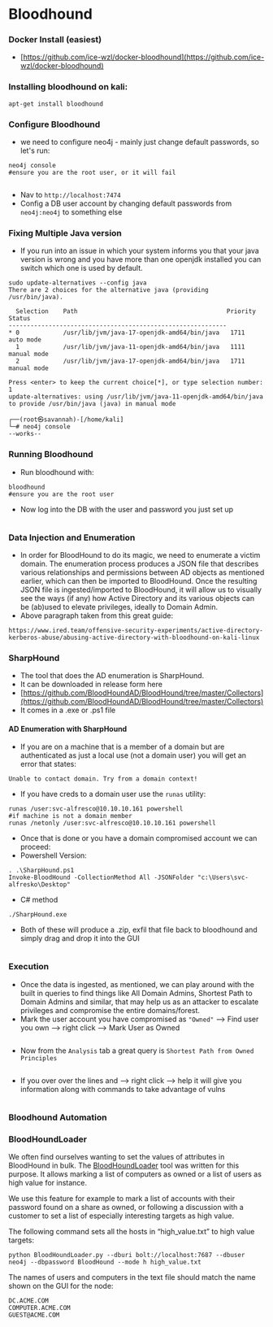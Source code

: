 # Bloodhound

###

### Docker Install (easiest)

* [https://github.com/ice-wzl/docker-bloodhound](https://github.com/ice-wzl/docker-bloodhound)

### Installing bloodhound on kali:

```
apt-get install bloodhound
```

### Configure Bloodhound

* we need to configure neo4j - mainly just change default passwords, so let's run:

```
neo4j console
#ensure you are the root user, or it will fail
```

<figure><img src="../.gitbook/assets/image (2) (2) (1).png" alt=""><figcaption></figcaption></figure>

* Nav to `http://localhost:7474`&#x20;
* Config a DB user account by changing default passwords from `neo4j:neo4j` to something else

### Fixing Multiple Java version&#x20;

* If you run into an issue in which your system informs you that your java version is wrong and you have more than one openjdk installed you can switch which one is used by default.

```
sudo update-alternatives --config java
There are 2 choices for the alternative java (providing /usr/bin/java).

  Selection    Path                                         Priority   Status
------------------------------------------------------------
* 0            /usr/lib/jvm/java-17-openjdk-amd64/bin/java   1711      auto mode
  1            /usr/lib/jvm/java-11-openjdk-amd64/bin/java   1111      manual mode
  2            /usr/lib/jvm/java-17-openjdk-amd64/bin/java   1711      manual mode

Press <enter> to keep the current choice[*], or type selection number: 1
update-alternatives: using /usr/lib/jvm/java-11-openjdk-amd64/bin/java to provide /usr/bin/java (java) in manual mode
                                                                                                                    
┌──(root㉿savannah)-[/home/kali]
└─# neo4j console                         
--works--
```

### Running Bloodhound

* Run bloodhound with:

```
bloodhound
#ensure you are the root user
```

* Now log into the DB with the user and password you just set up&#x20;

<figure><img src="../.gitbook/assets/image (3) (1) (1).png" alt=""><figcaption></figcaption></figure>

### Data Injection and Enumeration

* In order for BloodHound to do its magic, we need to enumerate a victim domain. The enumeration process produces a JSON file that describes various relationships and permissions between AD objects as mentioned earlier, which can then be imported to BloodHound. Once the resulting JSON file is ingested/imported to BloodHound, it will allow us to visually see the ways (if any) how Active Directory and its various objects can be (ab)used to elevate privileges, ideally to Domain Admin.
* Above paragraph taken from this great guide:

```
https://www.ired.team/offensive-security-experiments/active-directory-kerberos-abuse/abusing-active-directory-with-bloodhound-on-kali-linux
```

### SharpHound

* The tool that does the AD enumeration is SharpHound.
* It can be downloaded in release form here
* [https://github.com/BloodHoundAD/BloodHound/tree/master/Collectors](https://github.com/BloodHoundAD/BloodHound/tree/master/Collectors)
* It comes in a .exe or .ps1 file

#### AD Enumeration with SharpHound

* If you are on a machine that is a member of a domain but are authenticated as just a local use (not a domain user) you will get an error that states:

```
Unable to contact domain. Try from a domain context!
```

* If you have creds to a domain user use the `runas` utility:

```
runas /user:svc-alfresco@10.10.10.161 powershell
#if machine is not a domain member 
runas /netonly /user:svc-alfresco@10.10.10.161 powershell
```

* Once that is done or you have a domain compromised account we can proceed:
* Powershell Version:

```
. .\SharpHound.ps1
Invoke-BloodHound -CollectionMethod All -JSONFolder "c:\Users\svc-alfresko\Desktop"
```

* C# method

```
./SharpHound.exe
```

* Both of these will produce a .zip, exfil that file back to bloodhound and simply drag and drop it into the GUI

<figure><img src="../.gitbook/assets/image (2) (1) (1) (1).png" alt=""><figcaption></figcaption></figure>

### Execution

* Once the data is ingested, as mentioned, we can play around with the built in queries to find things like All Domain Admins, Shortest Path to Domain Admins and similar, that may help us as an attacker to escalate privileges and compromise the entire domains/forest.
* Mark the user account you have compromised as `"Owned"`  --> Find user you own --> right click --> Mark User as Owned

<figure><img src="../.gitbook/assets/image (5) (1) (1).png" alt=""><figcaption></figcaption></figure>

* Now from the `Analysis` tab a great query is `Shortest Path from Owned Principles`

<figure><img src="../.gitbook/assets/image (3) (2) (1).png" alt=""><figcaption></figcaption></figure>

* If you over over the lines and --> right click --> help it will give you information along with commands to take advantage of vulns

<figure><img src="../.gitbook/assets/image (4) (1).png" alt=""><figcaption></figcaption></figure>

### Bloodhound Automation&#x20;

### BloodHoundLoader

We often find ourselves wanting to set the values of attributes in BloodHound in bulk. The [BloodHoundLoader](https://github.com/CompassSecurity/BloodHoundQueries#bloodhoundloader) tool was written for this purpose. It allows marking a list of computers as owned or a list of users as high value for instance.

We use this feature for example to mark a list of accounts with their password found on a share as owned, or following a discussion with a customer to set a list of especially interesting targets as high value.

The following command sets all the hosts in “high\_value.txt” to high value targets:

```
python BloodHoundLoader.py --dburi bolt://localhost:7687 --dbuser neo4j --dbpassword BloodHound --mode h high_value.txt
```

The names of users and computers in the text file should match the name shown on the GUI for the node:

```
DC.ACME.COM
COMPUTER.ACME.COM
GUEST@ACME.COM
```
